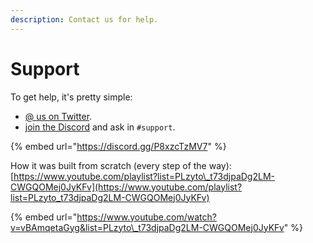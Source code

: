 ```yaml
---
description: Contact us for help.
---
```


# Support

To get help, it's pretty simple:

* [@ us on Twitter](https://twitter.com/OneForm_js).
* [join the Discord](https://discord.gg/m93eRDgXMY) and ask in `#support`.

{% embed url="https://discord.gg/P8xzcTzMV7" %}

How it was built from scratch \(every step of the way\): [https://www.youtube.com/playlist?list=PLzyto\_t73djpaDg2LM-CWGQOMej0JyKFv](https://www.youtube.com/playlist?list=PLzyto_t73djpaDg2LM-CWGQOMej0JyKFv)

{% embed url="https://www.youtube.com/watch?v=vBAmqetaGyg&list=PLzyto\_t73djpaDg2LM-CWGQOMej0JyKFv" %}



